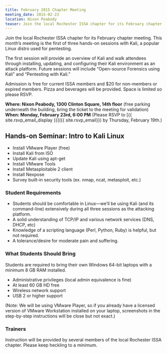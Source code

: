 ```yaml
---
title: February 2015 Chapter Meeting
meeting_date: 2015-02-23
location: Nixon Peabody
teaser: Join the local Rochester ISSA chapter for its February chapter meeting.  This month’s meeting is the first of three hands-on sessions with Kali, a popular Linux distro used for pentesting.
---
```

Join the local Rochester ISSA chapter for its February chapter meeting.  This month’s meeting is the first of three hands-on sessions with Kali, a popular Linux distro used for pentesting.

The first session will provide an overview of Kali and walk attendees through installing, updating, and configuring their Kali environment as an attack platform.  Future sessions will include “Open-source Forensics using Kali” and “Pentesting with Kali.”

Admission is free for current ISSA members and $20 for non-members or expired members.  Pizza and beverages will be provided. Space is limited so please RSVP.

**Where: Nixon Peabody, 1300 Clinton Square, 14th floor** (free parking underneath the building, bring the ticket to the meeting for validation)<br>
**When: Monday, February 23rd, 6:00 PM** (Please RSVP to [{{ site.rsvp_email_display }}]({{ site.rsvp_email}}) by Thursday, February 19th.)

## Hands-on Seminar: Intro to Kali Linux

* Install VMware Player (free)
* Install Kali from ISO
* Update Kali using apt-get
* Install VMware Tools
* Install Metasploitable 2 client
* Install Nexpose
* Survey built-in security tools (ex. nmap, ncat, metasploit, etc.)

### Student Requirements

* Students should be comfortable in Linux—we’ll be using Kali (and its command-line) extensively during all three sessions as the attacking platform.
* A solid understanding of TCP/IP and various network services (DNS, DHCP, etc)
* Knowledge of a scripting language (Perl, Python, Ruby) is helpful, but not required.
* A tolerance/desire for moderate pain and suffering.

### What Students Should Bring

Students are required to bring their own Windows 64-bit laptops with a minimum 8 GB RAM installed.

* Administrative privileges (local admin equivalence is fine)
* At least 60 GB HD free
* Wireless network support
* USB 2 or higher support

(Note:  We will be using VMware Player, so if you already have a licensed version of VMware Workstation installed on your laptop, screenshots in the step-by-step instructions will be close but not exact.)

### Trainers

Instruction will be provided by several members of the local Rochester ISSA chapter.  Please keep heckling to a minimum.
